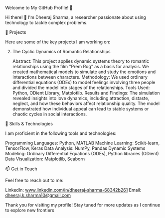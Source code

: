 Welcome to My GitHub Profile! 👋

Hi there! 👋 I'm Dheeraj Sharma, a researcher passionate about using technology to tackle complex problems. 


🔬 Projects

Here are some of the key projects I am working on:


2. The Cyclic Dynamics of Romantic Relationships

    Abstract: This project applies dynamic systems theory to romantic relationships using the film "Prem Rog" as a basis for analysis.
    We created mathematical models to simulate and study the emotions and interactions between characters.
    Methodology: We used ordinary differential equations (ODEs) to model feelings involving three people and divided the model into stages of the relationships.
    Tools Used: Python, ODient Library, Matplotlib.
    Results and Findings: The simulation revealed insights into love dynamics, including attraction, distaste, neglect, and how these behaviors affect relationship quality. The model demonstrated how individual appeal can lead to stable systems or chaotic cycles in social interactions.


🧠 Skills & Technologies

  I am proficient in the following tools and technologies:

  Programming Languages: Python, MATLAB
  Machine Learning: Scikit-learn, TensorFlow, Keras
  Data Analysis: NumPy, Pandas
  Dynamic Systems Modeling: Ordinary Differential Equations (ODEs), Python libraries (ODient)
  Data Visualization: Matplotlib, Seaborn
  
📫 Get in Touch

Feel free to reach out to me:

  LinkedIn: www.linkedin.com/in/dheeraj-sharma-68342b261
  Email: dheeraj.k.sharma10@gmail.com

Thank you for visiting my profile! Stay tuned for more updates as I continue to explore new frontiers 
<!---
Sharma-Dx/Sharma-Dx is a ✨ special ✨ repository because its `README.md` (this file) appears on your GitHub profile.
You can click the Preview link to take a look at your changes.
--->

